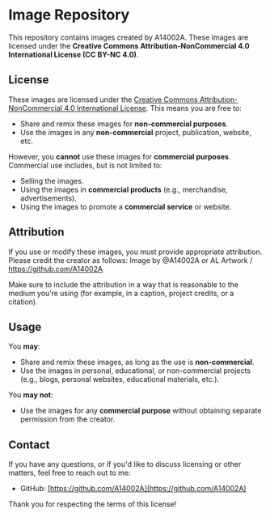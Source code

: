 # Image Repository

This repository contains images created by A14002A. These images are licensed under the **Creative Commons Attribution-NonCommercial 4.0 International License (CC BY-NC 4.0)**.

## License

These images are licensed under the [Creative Commons Attribution-NonCommercial 4.0 International License](https://creativecommons.org/licenses/by-nc/4.0/). This means you are free to:

- Share and remix these images for **non-commercial purposes**.
- Use the images in any **non-commercial** project, publication, website, etc.

However, you **cannot** use these images for **commercial purposes**. Commercial use includes, but is not limited to:

- Selling the images.
- Using the images in **commercial products** (e.g., merchandise, advertisements).
- Using the images to promote a **commercial service** or website.

## Attribution

If you use or modify these images, you must provide appropriate attribution. Please credit the creator as follows:
Image by @A14002A or AL Artwork / https://github.com/A14002A


Make sure to include the attribution in a way that is reasonable to the medium you’re using (for example, in a caption, project credits, or a citation).

## Usage

You **may**:

- Share and remix these images, as long as the use is **non-commercial**.
- Use the images in personal, educational, or non-commercial projects (e.g., blogs, personal websites, educational materials, etc.).

You **may not**:

- Use the images for any **commercial purpose** without obtaining separate permission from the creator.

## Contact

If you have any questions, or if you'd like to discuss licensing or other matters, feel free to reach out to me:

- GitHub: [https://github.com/A14002A](https://github.com/A14002A)

Thank you for respecting the terms of this license!

